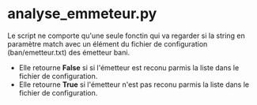 # analyse_emmeteur.py

Le script ne comporte qu'une seule fonctin qui va regarder si la string en paramètre match avec un élément du fichier de configuration (ban/emetteur.txt) des émetteur bani.
* Elle retourne **False** si si l'émetteur est reconu parmis la liste dans le fichier de configuration.
* Elle retourne  **True** si l'émetteur n'est pas reconu parmis la liste dans le fichier de configuration.